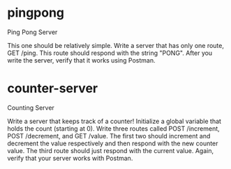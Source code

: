 # pingpong
Ping Pong Server

This one should be relatively simple. Write a server that has only one route, GET /ping. This route should respond with the string "PONG". After you write the server, verify that it works using Postman.

# counter-server
Counting Server

Write a server that keeps track of a counter! Initialize a global variable that holds the count (starting at 0). Write three routes called POST /increment, POST /decrement, and GET /value. The first two should increment and decrement the value respectively and then respond with the new counter value. The third route should just respond with the current value. Again, verify that your server works with Postman.
